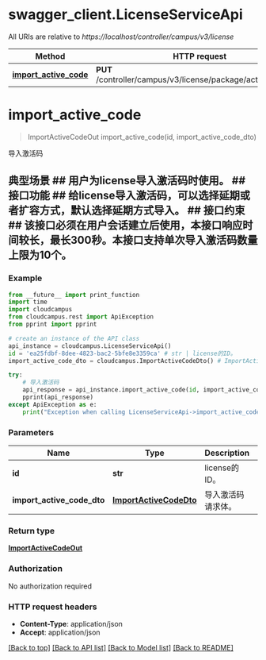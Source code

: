 # swagger_client.LicenseServiceApi

All URIs are relative to *https://localhost/controller/campus/v3/license*

Method | HTTP request | Description
------------- | ------------- | -------------
[**import_active_code**](LicenseServiceApi.md#import_active_code) | **PUT** /controller/campus/v3/license/package/activecode/{id} | 导入激活码


# **import_active_code**
> ImportActiveCodeOut import_active_code(id, import_active_code_dto)

导入激活码

## 典型场景 ##  用户为license导入激活码时使用。 ## 接口功能 ##  给license导入激活码，可以选择延期或者扩容方式，默认选择延期方式导入。 ## 接口约束 ##  该接口必须在用户会话建立后使用，本接口响应时间较长，最长300秒。本接口支持单次导入激活码数量上限为10个。 

### Example 
```python
from __future__ import print_function
import time
import cloudcampus
from cloudcampus.rest import ApiException
from pprint import pprint

# create an instance of the API class
api_instance = cloudcampus.LicenseServiceApi()
id = 'ea25fdbf-8dee-4823-bac2-5bfe8e3359ca' # str | license的ID。
import_active_code_dto = cloudcampus.ImportActiveCodeDto() # ImportActiveCodeDto | 导入激活码请求体。

try: 
    # 导入激活码
    api_response = api_instance.import_active_code(id, import_active_code_dto)
    pprint(api_response)
except ApiException as e:
    print("Exception when calling LicenseServiceApi->import_active_code: %s\n" % e)
```

### Parameters

Name | Type | Description  | Notes
------------- | ------------- | ------------- | -------------
 **id** | **str**| license的ID。 | 
 **import_active_code_dto** | [**ImportActiveCodeDto**](ImportActiveCodeDto.md)| 导入激活码请求体。 | 

### Return type

[**ImportActiveCodeOut**](ImportActiveCodeOut.md)

### Authorization

No authorization required

### HTTP request headers

 - **Content-Type**: application/json
 - **Accept**: application/json

[[Back to top]](#) [[Back to API list]](../README.md#documentation-for-api-endpoints) [[Back to Model list]](../README.md#documentation-for-models) [[Back to README]](../README.md)

